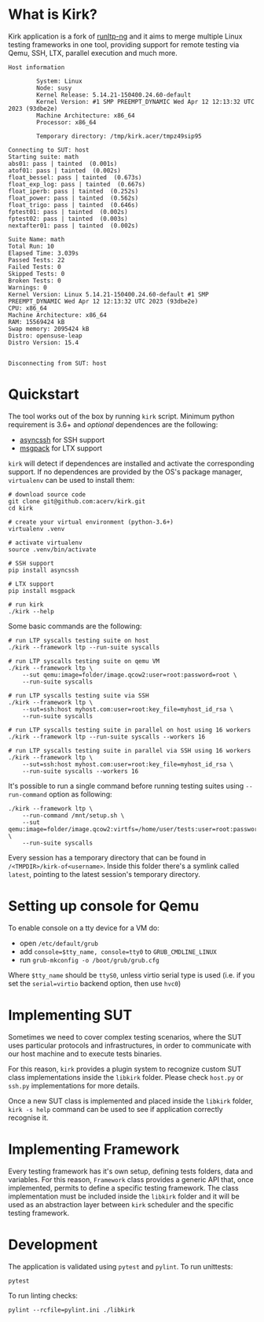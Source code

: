 What is Kirk?
=============

Kirk application is a fork of [runltp-ng](https://github.com/linux-test-project/runltp-ng)
and it aims to merge multiple Linux testing frameworks in one tool, providing
support for remote testing via Qemu, SSH, LTX, parallel execution and much more.

    Host information

            System: Linux
            Node: susy
            Kernel Release: 5.14.21-150400.24.60-default
            Kernel Version: #1 SMP PREEMPT_DYNAMIC Wed Apr 12 12:13:32 UTC 2023 (93dbe2e)
            Machine Architecture: x86_64
            Processor: x86_64

            Temporary directory: /tmp/kirk.acer/tmpz49sip95

    Connecting to SUT: host
    Starting suite: math
    abs01: pass | tainted  (0.001s)
    atof01: pass | tainted  (0.002s)
    float_bessel: pass | tainted  (0.673s)
    float_exp_log: pass | tainted  (0.667s)
    float_iperb: pass | tainted  (0.252s)
    float_power: pass | tainted  (0.562s)
    float_trigo: pass | tainted  (0.646s)
    fptest01: pass | tainted  (0.002s)
    fptest02: pass | tainted  (0.003s)
    nextafter01: pass | tainted  (0.002s)

    Suite Name: math
    Total Run: 10
    Elapsed Time: 3.039s
    Passed Tests: 22
    Failed Tests: 0
    Skipped Tests: 0
    Broken Tests: 0
    Warnings: 0
    Kernel Version: Linux 5.14.21-150400.24.60-default #1 SMP PREEMPT_DYNAMIC Wed Apr 12 12:13:32 UTC 2023 (93dbe2e)
    CPU: x86_64
    Machine Architecture: x86_64
    RAM: 15569424 kB
    Swap memory: 2095424 kB
    Distro: opensuse-leap
    Distro Version: 15.4


    Disconnecting from SUT: host


Quickstart
==========

The tool works out of the box by running `kirk` script.
Minimum python requirement is 3.6+ and *optional* dependences are the following:

- [asyncssh](https://pypi.org/project/asyncssh/) for SSH support
- [msgpack](https://pypi.org/project/msgpack/) for LTX support

`kirk` will detect if dependences are installed and activate the corresponding
support. If no dependences are provided by the OS's package manager,
`virtualenv` can be used to install them:

    # download source code
    git clone git@github.com:acerv/kirk.git
    cd kirk

    # create your virtual environment (python-3.6+)
    virtualenv .venv

    # activate virtualenv
    source .venv/bin/activate

    # SSH support
    pip install asyncssh

    # LTX support
    pip install msgpack

    # run kirk
    ./kirk --help

Some basic commands are the following:

    # run LTP syscalls testing suite on host
    ./kirk --framework ltp --run-suite syscalls

    # run LTP syscalls testing suite on qemu VM
    ./kirk --framework ltp \
        --sut qemu:image=folder/image.qcow2:user=root:password=root \
        --run-suite syscalls

    # run LTP syscalls testing suite via SSH
    ./kirk --framework ltp \
        --sut=ssh:host myhost.com:user=root:key_file=myhost_id_rsa \
        --run-suite syscalls

    # run LTP syscalls testing suite in parallel on host using 16 workers
    ./kirk --framework ltp --run-suite syscalls --workers 16

    # run LTP syscalls testing suite in parallel via SSH using 16 workers
    ./kirk --framework ltp \
        --sut=ssh:host myhost.com:user=root:key_file=myhost_id_rsa \
        --run-suite syscalls --workers 16

It's possible to run a single command before running testing suites using
`--run-command` option as following:

    ./kirk --framework ltp \
        --run-command /mnt/setup.sh \
        --sut qemu:image=folder/image.qcow2:virtfs=/home/user/tests:user=root:password=root \
        --run-suite syscalls

Every session has a temporary directory that can be found in
`/<TMPDIR>/kirk-of<username>`. Inside this folder there's a symlink
called `latest`, pointing to the latest session's temporary directory.

Setting up console for Qemu
===========================

To enable console on a tty device for a VM do:

* open `/etc/default/grub`
* add `console=$tty_name, console=tty0` to `GRUB_CMDLINE_LINUX`
* run `grub-mkconfig -o /boot/grub/grub.cfg`

Where `$tty_name` should be `ttyS0`, unless virtio serial type is used (i.e.
if you set the `serial=virtio` backend option, then use `hvc0`)

Implementing SUT
================

Sometimes we need to cover complex testing scenarios, where the SUT uses
particular protocols and infrastructures, in order to communicate with our
host machine and to execute tests binaries.

For this reason, `kirk` provides a plugin system to recognize custom SUT
class implementations inside the `libkirk` folder. Please check `host.py`
or `ssh.py` implementations for more details.

Once a new SUT class is implemented and placed inside the `libkirk` folder,
`kirk -s help` command can be used to see if application correctly
recognise it.

Implementing Framework
======================

Every testing framework has it's own setup, defining tests folders, data and
variables. For this reason, `Framework` class provides a generic API that, once
implemented, permits to define a specific testing framework. The class 
implementation must be included inside the `libkirk` folder and it will be
used as an abstraction layer between `kirk` scheduler and the specific testing
framework.

Development
===========

The application is validated using `pytest` and `pylint`.
To run unittests:

    pytest

To run linting checks:

    pylint --rcfile=pylint.ini ./libkirk
